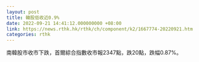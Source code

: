 ```yaml
---
layout: post
title: 韓股低收近0.9%
date: 2022-09-21 14:41:12.000000000 +08:00
link: https://news.rthk.hk/rthk/ch/component/k2/1667774-20220921.htm
categories: rthk
---
```


南韓股市收市下跌，首爾綜合指數收市報2347點，跌20點，跌幅0.87%。
